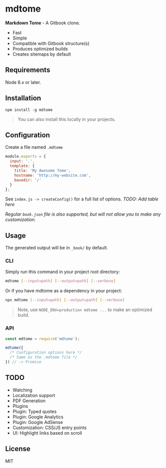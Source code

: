 # mdtome

**Markdown Tome** - A Gitbook clone.

* Fast
* Simple
* Compatible with Gitbook structure(s)
* Produces optimized builds
* Creates sitemaps by default

## Requirements

Node 8.x or later.

## Installation

```
npm install -g mdtome
```

> You can also install this locally in your projects.

## Configuration

Create a file named `.mdtome`

```javascript
module.exports = {
  input: '.',
  template: {
    title: 'My Awesome Tome',
    hostname: 'http://my-website.com',
    basedir: '/'
  }
};
```

See `index.js -> createConfig()` for a full list of options. *TODO: Add table here*

*Regular `book.json` file is also supported, but will not allow you to make any customization.*

## Usage

The generated output will be in `_book/` by default.

### CLI

Simply run this command in your project root directory:

```bash
mdtome [--input=path] [--output=path] [--verbose]
```

Or if you have mdtome as a dependency in your project:

```bash
npx mdtome [--input=path] [--output=path] [--verbose]
```

> Note, use `NODE_ENV=production mdtome ...` to make an optimized build.

### API

```javascript
const mdtome = require('mdtome');

mdtome({
  /* Configuration options here */
  /* Same as the .mdtome file */
}) // -> Promise
```

## TODO

* Watching
* Localization support
* PDF Generation
* Plugins
* Plugin: Typed quotes
* Plugin: Google Analytics
* Plugin: Google AdSense
* Customization: CSS/JS entry points
* UI: Highlight links based on scroll

## License

MIT
